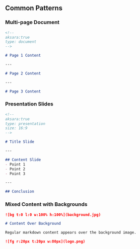 ## Common Patterns

### Multi-page Document
```markdown
<!--
aksara:true
type: document
-->

# Page 1 Content

---

# Page 2 Content

---

# Page 3 Content
```

### Presentation Slides
```markdown
<!--
aksara:true
type: presentation
size: 16:9
-->

# Title Slide

---

## Content Slide
- Point 1
- Point 2
- Point 3

---

## Conclusion
```

### Mixed Content with Backgrounds
```markdown
![bg t:0 l:0 w:100% h:100%](background.jpg)

# Content Over Background

Regular markdown content appears over the background image.

![fg r:20px t:20px w:80px](logo.png)
```
